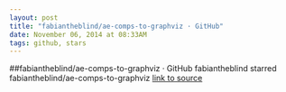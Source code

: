 ```yaml
---
layout: post
title: "fabiantheblind/ae-comps-to-graphviz · GitHub"
date: November 06, 2014 at 08:33AM
tags: github, stars
---
```

##fabiantheblind/ae-comps-to-graphviz · GitHub
fabiantheblind starred fabiantheblind/ae-comps-to-graphviz
[link to source](http://ift.tt/1tfpBzG) 
